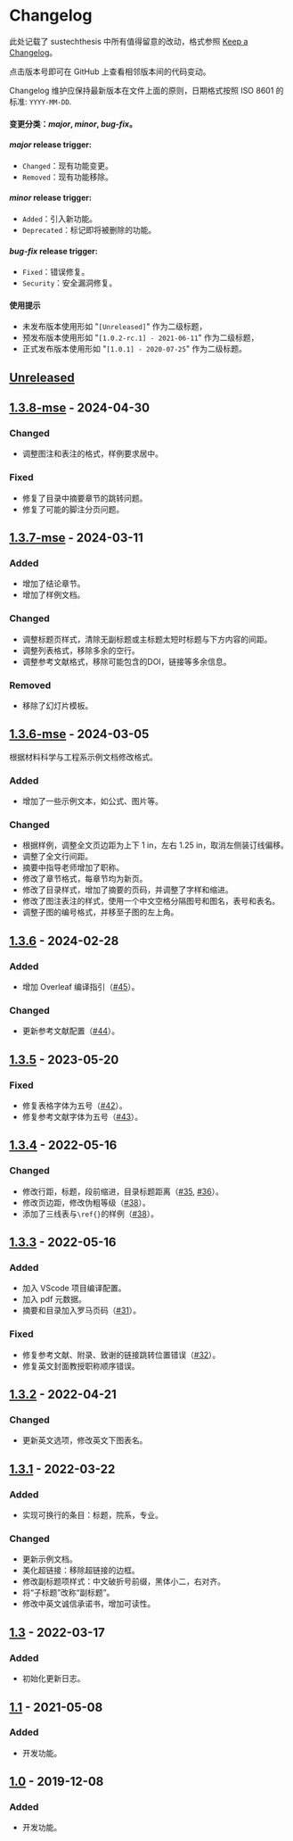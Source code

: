 # Changelog

此处记载了 sustechthesis 中所有值得留意的改动，格式参照 [Keep a Changelog](https://keepachangelog.com/en/1.0.0/)。

点击版本号即可在 GitHub 上查看相邻版本间的代码变动。

Changelog 维护应保持最新版本在文件上面的原则，日期格式按照 ISO 8601 的标准: `YYYY-MM-DD`.

#### 变更分类：*major*, *minor*, *bug-fix*。

#### *major* release trigger:

- `Changed`：现有功能变更。
- `Removed`：现有功能移除。

#### *minor* release trigger:

- `Added`：引入新功能。
- `Deprecated`：标记即将被删除的功能。

#### *bug-fix* release trigger:

- `Fixed`：错误修复。
- `Security`：安全漏洞修复。

#### 使用提示

- 未发布版本使用形如 "`[Unreleased]`" 作为二级标题，
- 预发布版本使用形如 "`[1.0.2-rc.1] - 2021-06-11`" 作为二级标题，
- 正式发布版本使用形如 "`[1.0.1] - 2020-07-25`" 作为二级标题。

## [Unreleased](https://github.com/fiddleyowl/sustechthesis-mse/compare/v1.3.8-mse...HEAD)

## [1.3.8-mse](https://github.com/fiddleyowl/sustechthesis-mse/compare/v1.3.7-mse...fiddleyowl:sustechthesis-mse:v1.3.8-mse) - 2024-04-30

### Changed
- 调整图注和表注的格式，样例要求居中。

### Fixed
- 修复了目录中摘要章节的跳转问题。
- 修复了可能的脚注分页问题。

## [1.3.7-mse](https://github.com/fiddleyowl/sustechthesis-mse/compare/v1.3.6-mse...fiddleyowl:sustechthesis-mse:v1.3.7-mse) - 2024-03-11

### Added
- 增加了结论章节。
- 增加了样例文档。

### Changed
- 调整标题页样式，清除无副标题或主标题太短时标题与下方内容的间距。
- 调整列表格式，移除多余的空行。
- 调整参考文献格式，移除可能包含的DOI，链接等多余信息。

### Removed
- 移除了幻灯片模板。

## [1.3.6-mse](https://github.com/iydon/sustechthesis/compare/v1.3.6...fiddleyowl:sustechthesis-mse:v1.3.6-mse) - 2024-03-05

根据材料科学与工程系示例文档修改格式。

### Added
- 增加了一些示例文本，如公式、图片等。

### Changed
- 根据样例，调整全文页边距为上下 1 in，左右 1.25 in，取消左侧装订线偏移。
- 调整了全文行间距。
- 摘要中指导老师增加了职称。
- 修改了章节格式，每章节均为新页。
- 修改了目录样式，增加了摘要的页码，并调整了字样和缩进。
- 修改了图注表注的样式，使用一个中文空格分隔图号和图名，表号和表名。
- 调整子图的编号格式，并移至子图的左上角。

## [1.3.6](https://github.com/iydon/sustechthesis/compare/v1.3.5...v1.3.6) - 2024-02-28

### Added
- 增加 Overleaf 编译指引（[#45](https://github.com/iydon/sustechthesis/issues/45)）。
### Changed
- 更新参考文献配置（[#44](https://github.com/iydon/sustechthesis/issues/44)）。

## [1.3.5](https://github.com/iydon/sustechthesis/compare/v1.3.4...v1.3.5) - 2023-05-20

### Fixed
- 修复表格字体为五号（[#42](https://github.com/iydon/sustechthesis/issues/42)）。
- 修复参考文献字体为五号（[#43](https://github.com/iydon/sustechthesis/issues/43)）。

## [1.3.4](https://github.com/iydon/sustechthesis/compare/v1.3.3...v1.3.4) - 2022-05-16

### Changed
- 修改行距，标题，段前缩进，目录标题距离（[#35](https://github.com/iydon/sustechthesis/pull/35), [#36](https://github.com/iydon/sustechthesis/pull/36)）。
- 修改页边距，修改伪粗等级（[#38](https://github.com/iydon/sustechthesis/pull/38)）。
- 添加了三线表与`\ref{}`的样例（[#38](https://github.com/iydon/sustechthesis/pull/38)）。

## [1.3.3](https://github.com/iydon/sustechthesis/compare/v1.3.2...v1.3.3) - 2022-05-16

### Added
- 加入 VScode 项目编译配置。
- 加入 pdf 元数据。
- 摘要和目录加入罗马页码（[#31](https://github.com/iydon/sustechthesis/issues/31)）。

### Fixed
- 修复参考文献、附录、致谢的链接跳转位置错误（[#32](https://github.com/iydon/sustechthesis/issues/32)）。
- 修复英文封面教授职称顺序错误。

## [1.3.2](https://github.com/iydon/sustechthesis/compare/v1.3.1...v1.3.2) - 2022-04-21

### Changed
- 更新英文选项，修改英文下图表名。

## [1.3.1](https://github.com/iydon/sustechthesis/compare/v1.3...v1.3.1) - 2022-03-22

### Added
- 实现可换行的条目：标题，院系，专业。

### Changed
- 更新示例文档。
- 美化超链接：移除超链接的边框。
- 修改副标题项样式：中文破折号前缀，黑体小二，右对齐。
- 将“子标题”改称“副标题”。
- 修改中英文诚信承诺书，增加可读性。

## [1.3](https://github.com/iydon/sustechthesis/compare/v1.1...v1.3) - 2022-03-17

### Added
- 初始化更新日志。

## [1.1](https://github.com/iydon/sustechthesis/compare/v1.0...v1.1) - 2021-05-08

### Added
- 开发功能。

## [1.0](https://github.com/iydon/sustechthesis/compare/v0.2...v1.0) - 2019-12-08

### Added
- 开发功能。